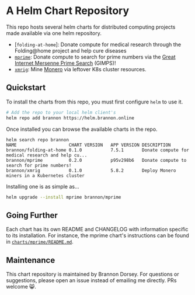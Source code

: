 # A Helm Chart Repository

This repo hosts several helm charts for distributed computing projects made available via one helm repository.

- [`folding-at-home`]: Donate compute for medical research through the Folding@home project and help cure diseases
- [`mprime`](charts/mprime): Donate compute to search for prime numbers via the [Great Internet Mersenne Prime Search](https://www.mersenne.org/) (GIMPS)!
- [`xmrig`](charts/xmrig): Mine [Monero](https://www.getmonero.org/) via leftover K8s cluster resources.

## Quickstart

To install the charts from this repo, you must first configure `helm` to use it.

```bash
# Add the repo to your local helm client's
helm repo add brannon https://helm.brannon.online
```

Once installed you can browse the available charts in the repo.

```
helm search repo brannon
NAME                   	CHART VERSION	APP VERSION	DESCRIPTION
brannon/folding-at-home	0.1.0        	7.5.1      	Donate compute for medical research and help cu...
brannon/mprime         	0.2.0        	p95v298b6  	Donate compute to search for prime numbers!
brannon/xmrig          	0.1.0        	5.8.2      	Deploy Monero miners in a Kubernetes cluster
```

Installing one is as simple as...

```bash
helm upgrade --install mprime brannon/mprime
```

## Going Further

Each chart has its own README and CHANGELOG with information specific to its installation. For instance, the mprime chart's instructions can be found in [`charts/mprime/README.md`](charts/mprime/README.md).

## Maintenance

This chart repository is maintained by Brannon Dorsey. For questions or suggestions, please open an issue instead of emailing me directly. PRs welcome 😸.
